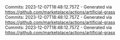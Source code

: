Commits: 2023-12-07T18:48:12.757Z - Generated via https://github.com/marketplace/actions/artificial-grass
<br>
Commits: 2023-12-07T18:48:12.757Z - Generated via https://github.com/marketplace/actions/artificial-grass
<br>
Commits: 2023-12-07T18:48:12.757Z - Generated via https://github.com/marketplace/actions/artificial-grass
<br>
